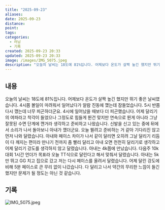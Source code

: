 ```yaml
---
title: "2025-09-23"
aliases:
date: 2025-09-23
distance:
point:
tags:
categories:
  - 러닝
  - 기록
created: 2025-09-23 20:33
updated: 2025-09-23 20:33
image: /images/IMG_5075.jpeg
description: "오늘의 날씨는 18도에 81%입니다. 어제보다 온도가 살짝 높긴 했지만 뛰기 좋은 날씨였습니다. 4시쯤 볼일이 마려워서 일어났다가 알람 진동에 깼는데 잠들었습니다. 5시 반쯤 다시 깼는데 너무 피곤하더군요. 4시에 일어났을 때보다 더 피곤했습니다. 어제 달리기의 여파라고 착각이 들었으나"
---
```


## 내용
오늘의 날씨는 18도에 81%입니다. 어제보다 온도가 살짝 높긴 했지만 뛰기 좋은 날씨였습니다.
4시쯤 볼일이 마려워서 일어났다가 알람 진동에 깼는데 잠들었습니다. 5시 반쯤 다시 깼는데 너무 피곤하더군요. 4시에 일어났을 때보다 더 피곤했습니다. 어제 달리기의 여파라고 착각이 들었으나 그정도로 힘들게 뛴건 맞지만 연속으로 뛴게 아니라 그냥 잘못된 수면 단계에 깬거라 생각하고 준비하고 나왔습니다.
신발을 신고 있는 중에 뒤에서 소리가 나서 돌아보니 아내가 깼더군요. 오늘 뛸려고 준비하는 거 같아 기다리진 않고 먼저 나와 달렸습니다. 아내와 페이스 차이가 나서 같이 달리면 오히려 그날 달리기 리듬이 다 깨지는 편이라 만나기 전까지 좀 빨리 달리고 아내 오면 천천히 달리기로 생각하고 어제 달리기 강도를 생각하지 않고 달렸습니다. 아내는 4k쯤에 만났습니다. 다음주 10k 대회 1시간 언더가 목표라 오늘 TT식으로 달린다고 해서 맞춰서 달렸습니다. 아내는 5k만 뛰고 GG 치고 집으로 갔고 저는 다시 페이스를 올려서 달렸습니다. 어제 달린 강도에 비해 5분 페이스로 큰 무리 없이 나갔습니다.
다 달리고 나서 약간의 무리한 느낌이 들긴 했지만 문제가 될 정도는 아닌 것 같습니다.

## 기록

![IMG_5075.jpeg](/images/IMG_5075.jpeg)

